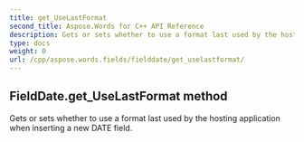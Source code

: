```yaml
---
title: get_UseLastFormat
second_title: Aspose.Words for C++ API Reference
description: Gets or sets whether to use a format last used by the hosting application when inserting a new DATE field. 
type: docs
weight: 0
url: /cpp/aspose.words.fields/fielddate/get_uselastformat/
---
```

## FieldDate.get_UseLastFormat method


Gets or sets whether to use a format last used by the hosting application when inserting a new DATE field. 

